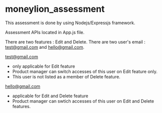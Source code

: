 # moneylion_assessment

This assessment is done by using Nodejs/Expressjs framework. 

Assessment APIs located in App.js file.

There are two features : Edit and Delete.
There are two user's email : test@gmail.com and hello@gmail.com.

test@gmail.com 
- only applicable for Edit feature
- Product manager can switch accesses of this user on Edit feature only.
- This user is not listed as a member of Delete feature. 

hello@gmail.com
- applicable for Edit and Delete feature
- Product manager can swtich accesses of this user on Edit and Delete features. 



